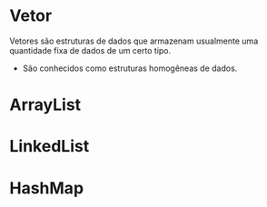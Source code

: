 # Vetor
Vetores são estruturas de dados que armazenam usualmente uma quantidade fixa de dados de um certo tipo.
* São conhecidos como estruturas homogêneas de dados.

# ArrayList

# LinkedList

# HashMap

